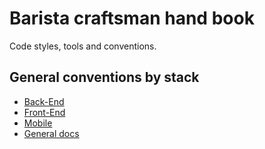 # Barista craftsman hand book

Code styles, tools and conventions.

## General conventions by stack

- [Back-End](backend)
- [Front-End](frontend)
- [Mobile](mobile)
- [General docs](docs)
